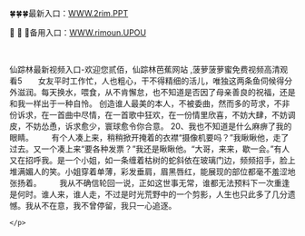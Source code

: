 <p>
	🍀🍀🍀最新入口：<a href="http://www.baidu.com/link?url=6MA2SWnO3Raqke39an_0PUxosM6ZrUGzi1BN9tNnlPW&wd">WWW.2rim.PPT</a> 
	<p>
		🌊
🌊
🌊备用入口：<a href="http://www.baidu.com/link?url=6MA2SWnO3Raqke39an_0PUxosM6ZrUGzi1BN9tNnlPW&wd">WWW.rimoun.UPOU</a> 
	</p>
	<p>
		<br />
	</p>
	<p>
		仙踪林最新视频入口-欢迎您贰佰，仙踪林芭蕉网站 ,菠萝菠萝蜜免费视频高清观看5　　女友平时工作忙，人也粗心，干不得精细的活儿，唯独这两条鱼伺候得分外滋润。每天换水，喂食，从不肯懈怠，也不知道是否因了母亲善良的祝福，还是和我一样出于一种自怜。
创造谁人最美的本人，不被委曲，然而多的苛求，不非份诉求，在一首曲中尽情，在一首歌中狂欢，在一份情里欣喜，不妨大肆，不妨调皮，不妨怂恿，诉求愈少，寰球愈令你合意。
	20、我也不知道是什么麻痹了我的眼睛。
　　有个人凑上来，稍稍掀开掩着的衣襟“摄像机要吗？”我瞅瞅他，走了过去。又一个凑上来“要各种发票？”我还是瞅瞅他。“大哥，来来，歇一会。”有人又在招呼我。是一个小姐，如一条缠着枯树的蛇斜依在玻璃门边，频频招手，脸上堆满媚人的笑。小姐穿着单薄，彩发垂肩，眉黑唇红，能展现的部位都毫不羞涩地张扬着。
　　我从不确信轮回一说，正如这世事无常，谁都无法预料下一次重逢是何时。谁人来，谁人走，不过是时光荒野中的一个剪影，人生也只此多了几分遗憾。我从不在意，我不曾停留，我只一心追逐。

	</p>
